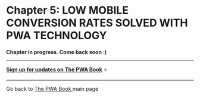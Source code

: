 # Chapter 5: LOW MOBILE CONVERSION RATES SOLVED WITH PWA TECHNOLOGY


**Chapter in progress. Come back soon :)**

------

**[Sign up for updates on The PWA Book](https://divante.com/pwa-book#form)** ⭐️   

------
 
Go back to [The PWA Book ](https://divante.com/pwa-book) main page 
